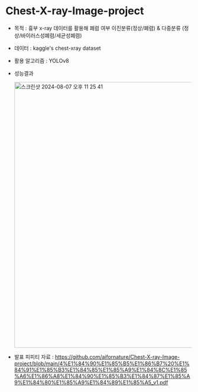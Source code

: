 # Chest-X-ray-Image-project
- 목적 : 흉부 x-ray 데이터를 활용해 폐렴 여부 이진분류(정상/폐렴) & 다중분류 (정상/바이러스성폐렴/세균성폐렴)
- 데이터 : kaggle's chest-xray dataset
- 활용 알고리즘 : YOLOv8
- 성능결과
  
  <img width="717" alt="스크린샷 2024-08-07 오후 11 25 41" src="https://github.com/user-attachments/assets/e7f55513-8378-464f-8fa6-436710d2891f">
- 발표 피피티 자료 : https://github.com/aifornature/Chest-X-ray-Image-project/blob/main/4%E1%84%90%E1%85%B5%E1%86%B7%20%E1%84%91%E1%85%B3%E1%84%85%E1%85%A9%E1%84%8C%E1%85%A6%E1%86%A8%E1%84%90%E1%85%B3%E1%84%87%E1%85%A9%E1%84%80%E1%85%A9%E1%84%89%E1%85%A5_v1.pdf
